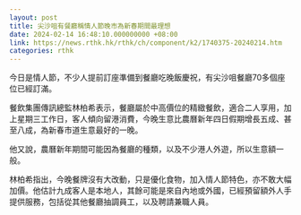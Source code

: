 ```yaml
---
layout: post
title: 尖沙咀有餐廳稱情人節晚市為新春期間最理想　
date: 2024-02-14 16:48:10.000000000 +08:00
link: https://news.rthk.hk/rthk/ch/component/k2/1740375-20240214.htm
categories: rthk
---
```


今日是情人節，不少人提前訂座準備到餐廳吃晚飯慶祝，有尖沙咀餐廳70多個座位已經訂滿。

餐飲集團傳訊總監林柏希表示，餐廳屬於中高價位的精緻餐飲，適合二人享用，加上星期三工作日，客人傾向留港消費，今晚生意比農曆新年四日假期增長五成、甚至八成，為新春市道生意最好的一晚。

他又說，農曆新年期間可能因為餐廳的種類，以及不少港人外遊，所以生意額一般。

林柏希指出，今晚餐牌沒有大改動，只是優化食物，加入情人節特色，亦不敢大幅加價。他估計九成客人是本地人，其餘可能是來自內地或外國，已經預留額外人手提供服務，包括從其他餐廳抽調員工，以及聘請兼職人員。

